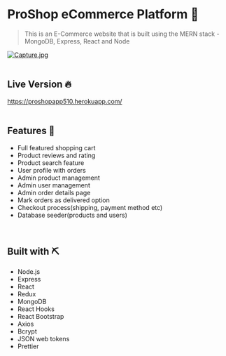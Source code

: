 # ProShop eCommerce Platform 💪
 > This is an E-Commerce website that is built using the MERN stack - MongoDB, Express, React and Node

[![Capture.jpg](https://i.postimg.cc/VvtGg2f1/Capture.jpg)](https://postimg.cc/vxQtHqxS)
<br>
<br>

## Live Version 🔥
https://proshopapp510.herokuapp.com/
<br>
<br>

## Features 📝
 - Full featured shopping cart
 - Product reviews and rating
 - Product search feature
 - User profile with orders
 - Admin product management
 - Admin user management
 - Admin order details page
 - Mark orders as delivered option
 - Checkout process(shipping, payment method etc)
 - Database seeder(products and users)
<br>

## Built with ⛏️
 - Node.js
 - Express
 - React
 - Redux
 - MongoDB
 - React Hooks
 - React Bootstrap
 - Axios
 - Bcrypt
 - JSON web tokens
 - Prettier
